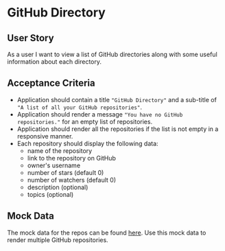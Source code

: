 # GitHub Directory

## User Story

As a user I want to view a list of GitHub directories along with some useful information about each directory.

## Acceptance Criteria

- Application should contain a title `"GitHub Directory"` and a sub-title of `"A list of all your GitHub repositories"`.
- Application should render a message `"You have no GitHub repositories."` for an empty list of repositories.
- Application should render all the repositories if the list is not empty in a responsive manner.
- Each repository should display the following data:
  - name of the repository
  - link to the repository on GitHub
  - owner's username
  - number of stars (default 0)
  - number of watchers (default 0)
  - description (optional)
  - topics (optional)

## Mock Data

The mock data for the repos can be found [here](../../../../playground/src/mockRepos.json). Use this mock data to render multiple GitHub repositories.
